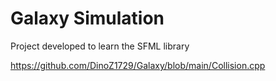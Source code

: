 # Galaxy Simulation

Project developed to learn the SFML library

https://github.com/DinoZ1729/Galaxy/blob/main/Collision.cpp
